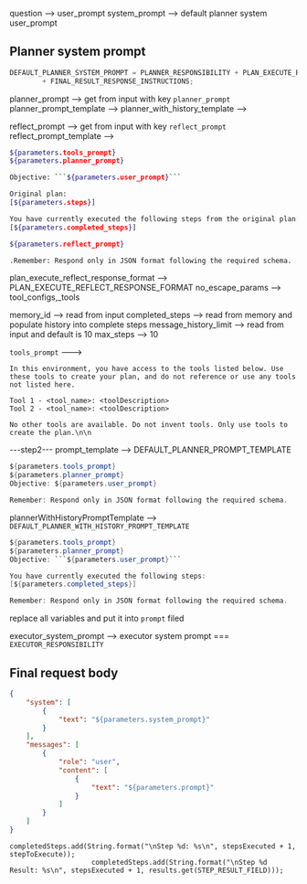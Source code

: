 question --> user_prompt
system_prompt --> default planner system user_prompt


## Planner system prompt
```java
DEFAULT_PLANNER_SYSTEM_PROMPT = PLANNER_RESPONSIBILITY + PLAN_EXECUTE_REFLECT_RESPONSE_FORMAT
        + FINAL_RESULT_RESPONSE_INSTRUCTIONS;
```

planner_prompt --> get from input with key `planner_prompt`
planner_prompt_template -->
planner_with_history_template -->

reflect_prompt --> get from input with key `reflect_prompt`
reflect_prompt_template -->

```sh
${parameters.tools_prompt}
${parameters.planner_prompt}

Objective: ```${parameters.user_prompt}```

Original plan:
[${parameters.steps}]

You have currently executed the following steps from the original plan:
[${parameters.completed_steps}]

${parameters.reflect_prompt}

.Remember: Respond only in JSON format following the required schema.
```

plan_execute_reflect_response_format --> PLAN_EXECUTE_REFLECT_RESPONSE_FORMAT
no_escape_params --> tool_configs,_tools

memory_id --> read from input
completed_steps --> read from memory and populate history into complete steps
message_history_limit --> read from input and default is 10
max_steps --> 10

`tools_prompt` --->
```
In this environment, you have access to the tools listed below. Use these tools to create your plan, and do not reference or use any tools not listed here.

Tool 1 - <tool_name>: <toolDescription>
Tool 2 - <tool_name>: <toolDescription>

No other tools are available. Do not invent tools. Only use tools to create the plan.\n\n

```

---step2---
prompt_template --> DEFAULT_PLANNER_PROMPT_TEMPLATE

```java
${parameters.tools_prompt}
${parameters.planner_prompt}
Objective: ${parameters.user_prompt}

Remember: Respond only in JSON format following the required schema.
```


plannerWithHistoryPromptTemplate --> `DEFAULT_PLANNER_WITH_HISTORY_PROMPT_TEMPLATE`

```java
${parameters.tools_prompt}
${parameters.planner_prompt}
Objective: ```${parameters.user_prompt}```

You have currently executed the following steps:
[${parameters.completed_steps}]

Remember: Respond only in JSON format following the required schema.
```

replace all variables and put it into `prompt` filed




executor_system_prompt --> executor system prompt === `EXECUTOR_RESPONSIBILITY`

## Final request body
```json
{
    "system": [
        {
            "text": "${parameters.system_prompt}"
        }
    ],
    "messages": [
        {
            "role": "user",
            "content": [
                {
                    "text": "${parameters.prompt}"
                }
            ]
        }
    ]
}
```


```
completedSteps.add(String.format("\nStep %d: %s\n", stepsExecuted + 1, stepToExecute));
                    completedSteps.add(String.format("\nStep %d Result: %s\n", stepsExecuted + 1, results.get(STEP_RESULT_FIELD)));
```
